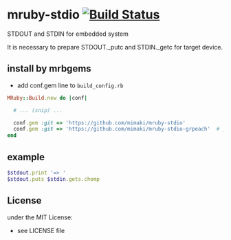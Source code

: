 # mruby-stdio   [![Build Status](https://travis-ci.org/mimaki/mruby-stdio.svg?branch=master)](https://travis-ci.org/mimaki/mruby-stdio)
STDOUT and STDIN for embedded system

It is necessary to prepare STDOUT._putc and STDIN._getc for target device.

## install by mrbgems
- add conf.gem line to `build_config.rb`

```ruby
MRuby::Build.new do |conf|

  # ... (snip) ...

  conf.gem :git => 'https://github.com/mimaki/mruby-stdio'
  conf.gem :git => 'https://github.com/mimaki/mruby-stdio-grpeach'  # _putc/_getc for target device
end
```

## example
```ruby
$stdout.print '=> '
$stdout.puts $stdin.gets.chomp
```

## License
under the MIT License:
- see LICENSE file
